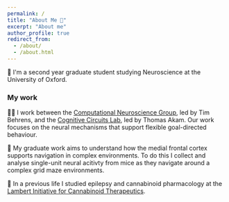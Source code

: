 ```yaml
---
permalink: /
title: "About Me 👋"
excerpt: "About me"
author_profile: true
redirect_from: 
  - /about/
  - /about.html
---
```


🥼 I'm a second year graduate student studying Neuroscience at the University of Oxford.

### My work
👨‍💻 I work between the [Computational Neuroscience Group](https://www.ndcn.ox.ac.uk/research/computational-neuroscience-group), led by Tim Behrens, and the [Cognitive Circuits Lab](https://www.psy.ox.ac.uk/research/cognitive-circuits), led by Thomas Akam. Our work focuses on the neural mechanisms that support flexible goal-directed behaviour. 

🐁 My graduate work aims to understand how the medial frontal cortex supports navigation in complex environments. To do this I collect and analyse single-unit neural acitivty from mice as they navigate around a complex grid maze environments.

🌿 In a previous life I studied epilepsy and cannabinoid pharmacology at the [Lambert Initiative for Cannabinoid Therapeutics](https://www.sydney.edu.au/lambert/).
